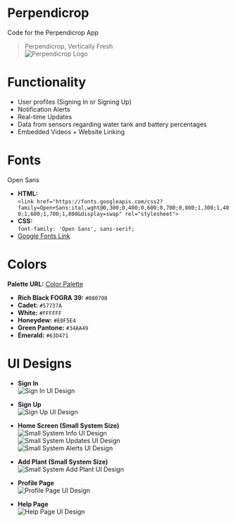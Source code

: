 # Perpendicrop
Code for the Perpendicrop App 

> Perpendicrop, Vertically Fresh <br>
![Perpendicrop Logo](https://github.com/dishap22/Perpendicrop-App/blob/master/Assets/perpendicrop-logo.png)


# Functionality
* User profiles (Signing In or Signing Up)
* Notification Alerts
* Real-time Updates
* Data from sensors regarding water tank and battery percentages
* Embedded Videos + Website Linking 

# Fonts
Open Sans <br> 
* <b>HTML:</b> <br>
`<link href="https://fonts.googleapis.com/css2?family=Open+Sans:ital,wght@0,300;0,400;0,600;0,700;0,800;1,300;1,400;1,600;1,700;1,800&display=swap" rel="stylesheet">` <br> 
* <b>CSS:</b> <br>
`font-family: 'Open Sans', sans-serif;` <br> 
* [Google Fonts Link](https://fonts.google.com/specimen/Open+Sans?query=open+sans)

# Colors
<b>Palette URL:</b> 
[Color Palette](https://coolors.co/080708-57737a-ffffff-e0f5e4-34aa49-63d471) <br>

* <b>Rich Black FOGRA 39:</b> `#080708` <br>
* <b>Cadet:</b> `#57737A` <br>
* <b>White:</b> `#FFFFFF` <br>
* <b>Honeydew:</b> `#E0F5E4` <br>
* <b>Green Pantone:</b> `#34AA49` <br>
* <b>Emerald:</b> `#63D471` <br>


# UI Designs 
* <b>Sign In</b> <br>
![Sign In UI Design](https://github.com/dishap22/Perpendicrop-App/blob/master/Assets/Sign-In-UI-Mockup-removebg-preview.png) <br>

* <b>Sign Up</b> <br>
![Sign Up UI Design](https://github.com/dishap22/Perpendicrop-App/blob/master/Assets/Sign-Up-UI-Mockup-removebg-preview.png) <br>

* <b>Home Screen (Small System Size)</b> <br>
![Small System Info UI Design](https://github.com/dishap22/Perpendicrop-App/blob/master/Assets/Small-Info-UI-Mockup-removebg-preview.png) <br>
![Small System Updates UI Design](https://github.com/dishap22/Perpendicrop-App/blob/master/Assets/Small-Updates-UI-Mockup-removebg-preview.png) <br>
![Small System Alerts UI Design](https://github.com/dishap22/Perpendicrop-App/blob/master/Assets/Small-Alerts-UI-Mockup-removebg-preview.png) <br> 
  
* <b>Add Plant (Small System Size)</b> <br>
![Small System Add Plant UI Design](https://github.com/dishap22/Perpendicrop-App/blob/master/Assets/Small-Add-Plant-UI-Mockup-removebg-preview.png) <br>
 
* <b>Profile Page</b> <br>
![Profile Page UI Design](https://github.com/dishap22/Perpendicrop-App/blob/master/Assets/Profile-Page-UI-Mockup-removebg-preview.png) <br>

* <b>Help Page</b>  
![Help Page UI Design](https://github.com/dishap22/Perpendicrop-App/blob/master/Assets/Help-Page-UI-Mockup-removebg-preview.png)
